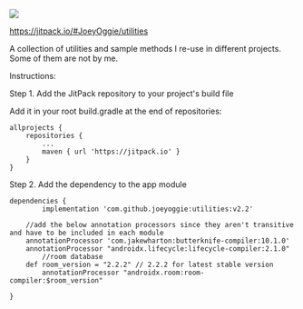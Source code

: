 ![](https://jitpack.io/v/JoeyOggie/utilities.svg)

https://jitpack.io/#JoeyOggie/utilities


A collection of utilities and sample methods I re-use in different projects. Some of them are not by me.

Instructions:

Step 1. Add the JitPack repository to your project's build file

Add it in your root build.gradle at the end of repositories:

	allprojects {
		repositories {
			...
			maven { url 'https://jitpack.io' }
		}
	}

Step 2. Add the dependency to the app module

	dependencies {
	        implementation 'com.github.joeyoggie:utilities:v2.2'
		
		//add the below annotation processors since they aren't transitive and have to be included in each module
		annotationProcessor 'com.jakewharton:butterknife-compiler:10.1.0'
		annotationProcessor "androidx.lifecycle:lifecycle-compiler:2.1.0"
    		//room database
		def room_version = "2.2.2" // 2.2.2 for latest stable version
    		annotationProcessor "androidx.room:room-compiler:$room_version"
		
	}
